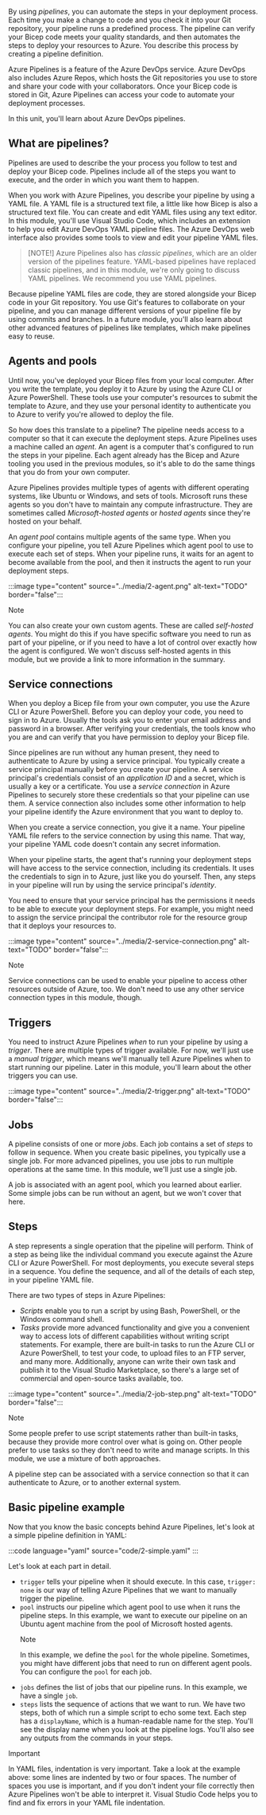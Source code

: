 By using _pipelines_, you can automate the steps in your deployment process. Each time you make a change to code and you check it into your Git repository, your pipeline runs a predefined process. The pipeline can verify your Bicep code meets your quality standards, and then automates the steps to deploy your resources to Azure. You describe this process by creating a pipeline definition.

Azure Pipelines is a feature of the Azure DevOps service. Azure DevOps also includes Azure Repos, which hosts the Git repositories you use to store and share your code with your collaborators. Once your Bicep code is stored in Git, Azure Pipelines can access your code to automate your deployment processes.

In this unit, you'll learn about Azure DevOps pipelines.

## What are pipelines?

Pipelines are used to describe the your process you follow to test and deploy your Bicep code. Pipelines include all of the steps you want to execute, and the order in which you want them to happen.

When you work with Azure Pipelines, you describe your pipeline by using a YAML file. A YAML file is a structured text file, a little like how Bicep is also a structured text file. You can create and edit YAML files using any text editor. In this module, you'll use Visual Studio Code, which includes an extension to help you edit Azure DevOps YAML pipeline files. The Azure DevOps web interface also provides some tools to view and edit your pipeline YAML files.

> [NOTE!]
> Azure Pipelines also has _classic pipelines_, which are an older version of the pipelines feature. YAML-based pipelines have replaced classic pipelines, and in this module, we're only going to discuss YAML pipelines. We recommend you use YAML pipelines.

Because pipeline YAML files are code, they are stored alongside your Bicep code in your Git repository. You use Git's features to collaborate on your pipeline, and you can manage different versions of your pipeline file by using commits and branches. In a future module, you'll also learn about other advanced features of pipelines like templates, which make pipelines easy to reuse.

## Agents and pools

Until now, you've deployed your Bicep files from your local computer. After you write the template, you deploy it to Azure by using the Azure CLI or Azure PowerShell. These tools use your computer's resources to submit the template to Azure, and they use your personal identity to authenticate you to Azure to verify you're allowed to deploy the file.

So how does this translate to a pipeline? The pipeline needs access to a computer so that it can execute the deployment steps. Azure Pipelines uses a machine called an _agent_. An agent is a computer that's configured to run the steps in your pipeline. Each agent already has the Bicep and Azure tooling you used in the previous modules, so it's able to do the same things that you do from your own computer.

Azure Pipelines provides multiple types of agents with different operating systems, like Ubuntu or Windows, and sets of tools. Microsoft runs these agents so you don't have to maintain any compute infrastructure. They are sometimes called _Microsoft-hosted agents_ or _hosted agents_ since they're hosted on your behalf.

An _agent pool_ contains multiple agents of the same type. When you configure your pipeline, you tell Azure Pipelines which agent pool to use to execute each set of steps. When your pipeline runs, it waits for an agent to become available from the pool, and then it instructs the agent to run your deployment steps.

:::image type="content" source="../media/2-agent.png" alt-text="TODO" border="false":::

> [!NOTE]
> You can also create your own custom agents. These are called _self-hosted agents_. You might do this if you have specific software you need to run as part of your pipeline, or if you need to have a lot of control over exactly how the agent is configured. We won't discuss self-hosted agents in this module, but we provide a link to more information in the summary.

## Service connections

When you deploy a Bicep file from your own computer, you use the Azure CLI or Azure PowerShell. Before you can deploy your code, you need to sign in to Azure. Usually the tools ask you to enter your email address and password in a browser. After verifying your credentials, the tools know who you are and can verify that you have permission to deploy your Bicep file.

Since pipelines are run without any human present, they need to authenticate to Azure by using a service principal. You typically create a service principal manually before you create your pipeline. A service principal's credentials consist of an _application ID_ and a secret, which is usually a key or a certificate. You use a _service connection_ in Azure Pipelines to securely store these credentials so that your pipeline can use them. A service connection also includes some other information to help your pipeline identify the Azure environment that you want to deploy to.

When you create a service connection, you give it a name. Your pipeline YAML file refers to the service connection by using this name. That way, your pipeline YAML code doesn't contain any secret information.

When your pipeline starts, the agent that's running your deployment steps will have access to the service connection, including its credentials. It uses the credentials to sign in to Azure, just like you do yourself. Then, any steps in your pipeline will run by using the service principal's _identity_.

You need to ensure that your service principal has the permissions it needs to be able to execute your deployment steps. For example, you might need to assign the service principal the contributor role for the resource group that it deploys your resources to.

:::image type="content" source="../media/2-service-connection.png" alt-text="TODO" border="false":::

> [!NOTE]
> Service connections can be used to enable your pipeline to access other resources outside of Azure, too. We don't need to use any other service connection types in this module, though.

## Triggers

You need to instruct Azure Pipelines _when_ to run your pipeline by using a _trigger_. There are multiple types of trigger available. For now, we'll just use a _manual trigger_, which means we'll manually tell Azure Pipelines when to start running our pipeline. Later in this module, you'll learn about the other triggers you can use.

:::image type="content" source="../media/2-trigger.png" alt-text="TODO" border="false":::

## Jobs

A pipeline consists of one or more _jobs_. Each job contains a set of _steps_ to follow in sequence. When you create basic pipelines, you typically use a single job. For more advanced pipelines, you use jobs to run multiple operations at the same time. In this module, we'll just use a single job.

A job is associated with an agent pool, which you learned about earlier. Some simple jobs can be run without an agent, but we won't cover that here.

## Steps

A step represents a single operation that the pipeline will perform. Think of a step as being like the individual command you execute against the Azure CLI or Azure PowerShell. For most deployments, you execute several steps in a sequence. You define the sequence, and all of the details of each step, in your pipeline YAML file.

There are two types of steps in Azure Pipelines:

- _Scripts_ enable you to run a script by using Bash, PowerShell, or the Windows command shell.
- _Tasks_ provide more advanced functionality and give you a convenient way to access lots of different capabilities without writing script statements. For example, there are built-in tasks to run the Azure CLI or Azure PowerShell, to test your code, to upload files to an FTP server, and many more. Additionally, anyone can write their own task and publish it to the Visual Studio Marketplace, so there's a large set of commercial and open-source tasks available, too.

:::image type="content" source="../media/2-job-step.png" alt-text="TODO" border="false":::

> [!NOTE]
> Some people prefer to use script statements rather than built-in tasks, because they provide more control over what is going on. Other people prefer to use tasks so they don't need to write and manage scripts. In this module, we use a mixture of both approaches.

A pipeline step can be associated with a service connection so that it can authenticate to Azure, or to another external system.

## Basic pipeline example

Now that you know the basic concepts behind Azure Pipelines, let's look at a simple pipeline definition in YAML:

:::code language="yaml" source="code/2-simple.yaml" :::

Let's look at each part in detail.

- `trigger` tells your pipeline when it should execute. In this case, `trigger: none` is our way of telling Azure Pipelines that we want to manually trigger the pipeline.
- `pool` instructs our pipeline which agent pool to use when it runs the pipeline steps. In this example, we want to execute our pipeline on an Ubuntu agent machine from the pool of Microsoft hosted agents.
  > [!NOTE]
  > In this example, we define the `pool` for the whole pipeline. Sometimes, you might have different jobs that need to run on different agent pools. You can configure the `pool` for each job.
- `jobs` defines the list of jobs that our pipeline runs. In this example, we have a single `job`.
- `steps` lists the sequence of actions that we want to run. We have two steps, both of which run a simple script to echo some text. Each step has a `displayName`, which is a human-readable name for the step. You'll see the display name when you look at the pipeline logs. You'll also see any outputs from the commands in your steps.

<!-- TODO I'm not sure jobs are worth including -->

> [!IMPORTANT]
> In YAML files, indentation is very important. Take a look at the example above: some lines are indented by two or four spaces. The number of spaces you use is important, and if you don't indent your file correctly then Azure Pipelines won't be able to interpret it. Visual Studio Code helps you to find and fix errors in your YAML file indentation.

